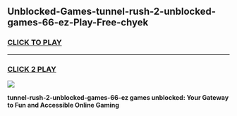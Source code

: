 
## Unblocked-Games-tunnel-rush-2-unblocked-games-66-ez-Play-Free-chyek
<h3>
<a href="https://premium76.site?title=tunnel-rush-2-unblocked-games-66-ez&ref=17A">CLICK TO PLAY</a></h3>
<hr>

<h3>
<a href="https://premium76.site?title=tunnel-rush-2-unblocked-games-66-ez&ref=17A">CLICK 2 PLAY</a>
  
</h3>

<a href="https://premium76.site?title=tunnel-rush-2-unblocked-games-66-ez&ref=17A"><img src="https://clearcache.store/games.png"></a>


**tunnel-rush-2-unblocked-games-66-ez games unblocked: Your Gateway to Fun and Accessible Online Gaming**
